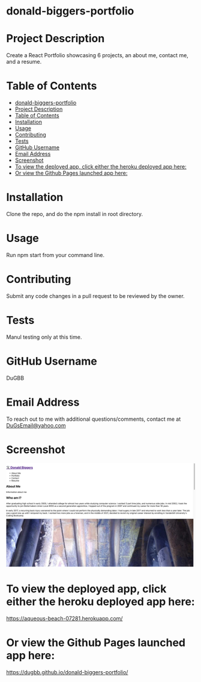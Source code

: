 # donald-biggers-portfolio

# Project Description

Create a React Portfolio showcasing 6 projects, an about me, contact me, and a resume.

# Table of Contents

- [donald-biggers-portfolio](#donald-biggers-portfolio)
- [Project Description](#project-description)
- [Table of Contents](#table-of-contents)
- [Installation](#installation)
- [Usage](#usage)
- [Contributing](#contributing)
- [Tests](#tests)
- [GitHub Username](#github-username)
- [Email Address](#email-address)
- [Screenshot](#screenshot)
- [To view the deployed app, click either the heroku deployed app here:](#to-view-the-deployed-app-click-either-the-heroku-deployed-app-here)
- [Or view the Github Pages launched app here:](#or-view-the-github-pages-launched-app-here)

# Installation

Clone the repo, and do the npm install in root directory.

# Usage

Run npm start from your command line.

# Contributing

Submit any code changes in a pull request to be reviewed by the owner.

# Tests

Manul testing only at this time.

# GitHub Username

DuGBB

# Email Address

To reach out to me with additional questions/comments, contact me at DuGsEmail@yahoo.com

# Screenshot

![donald-biggers-portfolio](./assets/../src/assets/screenshot/donaldPort.png?raw=true "donald-biggers-portfolio")

# To view the deployed app, click either the heroku deployed app here:

https://aqueous-beach-07281.herokuapp.com/

# Or view the Github Pages launched app here:

https://dugbb.github.io/donald-biggers-portfolio/
